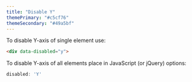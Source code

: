 ```yaml
---
title: "Disable Y"
themePrimary: "#c5cf76"
themeSecondary: "#49a5bf"
---
```


To disable Y-axis of single element use:
```html
<div data-disabled="y">
```

To disable Y-axis of all elements place in JavaScript (or jQuery) options:
```js
disabled: 'Y'
```
